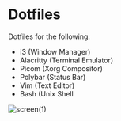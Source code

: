 # Dotfiles

Dotfiles for the following:
- i3 (Window Manager)
- Alacritty (Terminal Emulator)
- Picom (Xorg Compositor)
- Polybar (Status Bar)
- Vim (Text Editor)
- Bash (Unix Shell
 
![screen(1)](https://github.com/pal4569/dotfiles/assets/39223944/21a4a9e6-4886-4ca4-87d3-1c9d28f12269)

